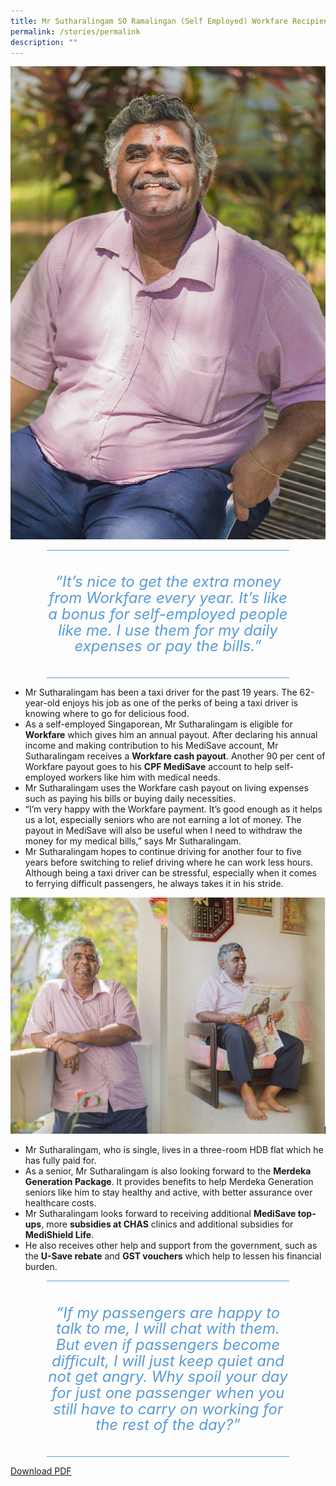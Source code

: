 ```yaml
---
title: Mr Sutharalingam SO Ramalingan (Self Employed) Workfare Recipient
permalink: /stories/permalink
description: ""
---
```

![](/images/STORIES10.jpg)

<div style="border-style:solid none;padding:10pt 0in;text-align:center;margin-right:0.6in;margin-left:0.6in;border-top-color:#5b9bd5;border-bottom-color:#5b9bd5;border-top-width:1pt;border-bottom-width:1pt;">
<p style="margin:0.25in 0in;" class="MsoIntenseQuote">
<span lang="EN-SG" style="color:#5b9bd5;line-height:107%;font-size:18pt;font-style:italic">“It’s nice to get the extra money from Workfare every year. It’s like a bonus for self-employed people like me. I use them for my daily expenses or pay the bills.”

</span>
</p>
</div>

* Mr Sutharalingam has been a taxi driver for the past 19 years. The 62-year-old enjoys his job as one of the perks of being a taxi driver is knowing where to go for delicious food.
* As a self-employed Singaporean, Mr Sutharalingam is eligible for **Workfare** which gives him an annual payout. After declaring his annual income and making contribution to his MediSave account, Mr Sutharalingam receives a **Workfare cash payout**.
Another 90 per cent of Workfare payout goes to his **CPF MediSave** account to help self-employed workers like him with medical needs.
* Mr Sutharalingam uses the Workfare cash payout on living expenses such as paying his bills or buying daily necessities.
* “I’m very happy with the Workfare payment. It’s good enough as it helps us a lot, especially seniors who are not earning a lot of money. The payout in MediSave will also be useful when I need to withdraw the money for my medical bills,” says Mr Sutharalingam.
* Mr Sutharalingam hopes to continue driving for another four to five years before switching to relief driving where he can work less hours. Although being a taxi driver can be stressful, especially when it comes to ferrying difficult passengers, he always takes it in his stride.

![](/images/STORIES11.jpg)

* Mr Sutharalingam, who is single, lives in a three-room HDB flat which he has fully paid for.
* As a senior, Mr Sutharalingam is also looking forward to the **Merdeka Generation Package**. It provides benefits to help Merdeka Generation seniors like him to stay healthy and active, with better assurance over healthcare costs.
* Mr Sutharalingam looks forward to receiving additional **MediSave top-ups**, more **subsidies at CHAS** clinics and additional subsidies for **MediShield Life**.
* He also receives other help and support from the government, such as the **U-Save rebate** and **GST vouchers** which help to lessen his financial burden.

<div style="border-style:solid none;padding:10pt 0in;text-align:center;margin-right:0.6in;margin-left:0.6in;border-top-color:#5b9bd5;border-bottom-color:#5b9bd5;border-top-width:1pt;border-bottom-width:1pt;">
<p style="margin:0.25in 0in;" class="MsoIntenseQuote">
<span lang="EN-SG" style="color:#5b9bd5;line-height:107%;font-size:18pt;font-style:italic">“If my passengers are happy to talk to me, I will chat with them. But even if passengers become difficult, I will just keep quiet and not get angry. Why spoil your day for just one passenger when you still have to carry on working for the rest of the day?”
</span>
</p>
</div>

[Download PDF](/files/Stories%20-%20Mr%20Sutharalingam.pdf)